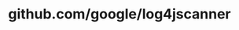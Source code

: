 ---
layout: post
title: github.com/google/log4jscanner
categories: link
tags: [انگلیسی, برنامه‌نویسی]
---